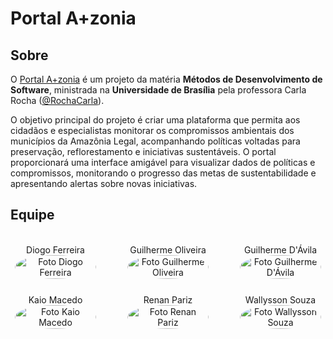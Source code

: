 # Portal A+zonia


## Sobre

O [Portal A+zonia](https://github.com/unb-mds/2024-2-Squad10/) é um projeto da matéria **Métodos de Desenvolvimento de Software**, ministrada na **Universidade de Brasília** pela professora Carla Rocha ([@RochaCarla](https://github.com/RochaCarla)).

O objetivo principal do projeto é criar uma plataforma que permita aos cidadãos e especialistas monitorar os compromissos ambientais dos municípios da Amazônia Legal, acompanhando políticas voltadas para preservação, reflorestamento e iniciativas sustentáveis. O portal proporcionará uma interface amigável para visualizar dados de políticas e compromissos, monitorando o progresso das metas de sustentabilidade e apresentando alertas sobre novas iniciativas.

## Equipe

<br>
<div style="display: flex; flex-direction: column; align-items: center; gap: 25px;">
    <div style="display: flex; align-items: end; justify-content: center; gap: 50px;">
        <div style="text-align: center;">
            Diogo Ferreira
            <br/>
            <img src="https://github.com/fdiogo1.png" alt="Foto Diogo Ferreira" width="130px" height="50%" style="border-radius:50%"/>
        </div>
        <div style="text-align: center;">
            Guilherme Oliveira
            <br/>
            <img src="https://github.com/GuilhermeOliveira1327.png" alt="Foto Guilherme Oliveira" width="130px" height="50%" style="border-radius:50%"/>
        </div>
        <div style="text-align: center;">
            Guilherme D'Ávila
            <br/>
            <img src="https://github.com/GuilhermeDavila.png" alt="Foto Guilherme D'Ávila" width="130px" height="50%" style="border-radius:50%"/>
        </div>
    </div>
    <div style="display: flex; align-items: end; justify-content: center; gap: 50px;">
        <div style="text-align: center;">
            Kaio Macedo
            <br/>
            <img src="https://github.com/bigkaio.png" alt="Foto Kaio Macedo" width="130px" height="50%" style="border-radius:50%"/>
        </div>
        <div style="text-align: center;">
            Renan Pariz
            <br/>
            <img src="https://github.com/renanpariiz.png" alt="Foto Renan Pariz" width="130px" height="50%" style="border-radius:50%"/>
        </div>
        <div style="text-align: center;">
            Wallysson Souza
            <br/>
            <img src="https://github.com/devwallyson.png" alt="Foto Wallysson Souza" width="130px" height="50%" style="border-radius:50%"/>
        </div>
    </div>
</div>